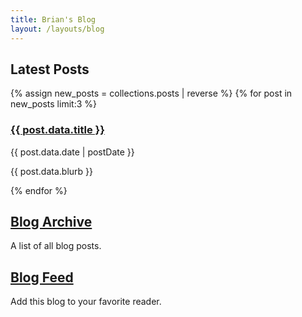 ```yaml
---
title: Brian's Blog
layout: /layouts/blog
---
```


<h2><i class="fa-regular fa-newspaper"></i> Latest Posts</h2>
{% assign new_posts = collections.posts | reverse %}
{% for post in new_posts limit:3 %}
<article>
    <h3><a href="{{ post.url }}">{{ post.data.title }}</a></h3>
    <p><time datetime="{{ post.data.date | cleanISO }}">{{ post.data.date | postDate }}</time></p>
    <p>{{ post.data.blurb }}</p>
</article>
{% endfor %}
<h2><i class="fa-solid fa-box-archive"></i> <a href="/archive/">Blog Archive</a></h2>
A list of all blog posts.
<h2><i class="fa-solid fa-rss"></i> <a href="https://www.brianjasonford.com/feed.xml">Blog Feed</a></h2>
Add this blog to your favorite reader.